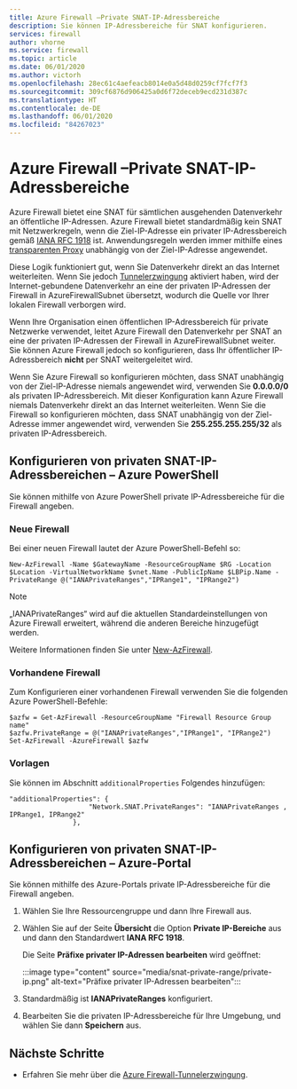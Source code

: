 ```yaml
---
title: Azure Firewall –Private SNAT-IP-Adressbereiche
description: Sie können IP-Adressbereiche für SNAT konfigurieren.
services: firewall
author: vhorne
ms.service: firewall
ms.topic: article
ms.date: 06/01/2020
ms.author: victorh
ms.openlocfilehash: 28ec61c4aefeacb8014e0a5d48d0259cf7fcf7f3
ms.sourcegitcommit: 309cf6876d906425a0d6f72deceb9ecd231d387c
ms.translationtype: HT
ms.contentlocale: de-DE
ms.lasthandoff: 06/01/2020
ms.locfileid: "84267023"
---
```

# <a name="azure-firewall-snat-private-ip-address-ranges"></a>Azure Firewall –Private SNAT-IP-Adressbereiche

Azure Firewall bietet eine SNAT für sämtlichen ausgehenden Datenverkehr an öffentliche IP-Adressen. Azure Firewall bietet standardmäßig kein SNAT mit Netzwerkregeln, wenn die Ziel-IP-Adresse ein privater IP-Adressbereich gemäß [IANA RFC 1918](https://tools.ietf.org/html/rfc1918) ist. Anwendungsregeln werden immer mithilfe eines [transparenten Proxy](https://wikipedia.org/wiki/Proxy_server#Transparent_proxy) unabhängig von der Ziel-IP-Adresse angewendet.

Diese Logik funktioniert gut, wenn Sie Datenverkehr direkt an das Internet weiterleiten. Wenn Sie jedoch [Tunnelerzwingung](forced-tunneling.md) aktiviert haben, wird der Internet-gebundene Datenverkehr an eine der privaten IP-Adressen der Firewall in AzureFirewallSubnet übersetzt, wodurch die Quelle vor Ihrer lokalen Firewall verborgen wird.

Wenn Ihre Organisation einen öffentlichen IP-Adressbereich für private Netzwerke verwendet, leitet Azure Firewall den Datenverkehr per SNAT an eine der privaten IP-Adressen der Firewall in AzureFirewallSubnet weiter. Sie können Azure Firewall jedoch so konfigurieren, dass Ihr öffentlicher IP-Adressbereich **nicht** per SNAT weitergeleitet wird.

Wenn Sie Azure Firewall so konfigurieren möchten, dass SNAT unabhängig von der Ziel-IP-Adresse niemals angewendet wird, verwenden Sie **0.0.0.0/0** als privaten IP-Adressbereich. Mit dieser Konfiguration kann Azure Firewall niemals Datenverkehr direkt an das Internet weiterleiten. Wenn Sie die Firewall so konfigurieren möchten, dass SNAT unabhängig von der Ziel-Adresse immer angewendet wird, verwenden Sie **255.255.255.255/32** als privaten IP-Adressbereich.

## <a name="configure-snat-private-ip-address-ranges---azure-powershell"></a>Konfigurieren von privaten SNAT-IP-Adressbereichen – Azure PowerShell

Sie können mithilfe von Azure PowerShell private IP-Adressbereiche für die Firewall angeben.

### <a name="new-firewall"></a>Neue Firewall

Bei einer neuen Firewall lautet der Azure PowerShell-Befehl so:

`New-AzFirewall -Name $GatewayName -ResourceGroupName $RG -Location $Location -VirtualNetworkName $vnet.Name -PublicIpName $LBPip.Name -PrivateRange @("IANAPrivateRanges","IPRange1", "IPRange2")`

> [!NOTE]
> „IANAPrivateRanges“ wird auf die aktuellen Standardeinstellungen von Azure Firewall erweitert, während die anderen Bereiche hinzugefügt werden.

Weitere Informationen finden Sie unter [New-AzFirewall](https://docs.microsoft.com/powershell/module/az.network/new-azfirewall?view=azps-3.3.0).

### <a name="existing-firewall"></a>Vorhandene Firewall

Zum Konfigurieren einer vorhandenen Firewall verwenden Sie die folgenden Azure PowerShell-Befehle:

```azurepowershell
$azfw = Get-AzFirewall -ResourceGroupName "Firewall Resource Group name"
$azfw.PrivateRange = @("IANAPrivateRanges","IPRange1", "IPRange2")
Set-AzFirewall -AzureFirewall $azfw
```

### <a name="templates"></a>Vorlagen

Sie können im Abschnitt `additionalProperties` Folgendes hinzufügen:

```
"additionalProperties": {
                    "Network.SNAT.PrivateRanges": "IANAPrivateRanges , IPRange1, IPRange2"
                },
```

## <a name="configure-snat-private-ip-address-ranges---azure-portal"></a>Konfigurieren von privaten SNAT-IP-Adressbereichen – Azure-Portal

Sie können mithilfe des Azure-Portals private IP-Adressbereiche für die Firewall angeben.

1. Wählen Sie Ihre Ressourcengruppe und dann Ihre Firewall aus.
2. Wählen Sie auf der Seite **Übersicht** die Option **Private IP-Bereiche** aus und dann den Standardwert **IANA RFC 1918**.

   Die Seite **Präfixe privater IP-Adressen bearbeiten** wird geöffnet:

   :::image type="content" source="media/snat-private-range/private-ip.png" alt-text="Präfixe privater IP-Adressen bearbeiten":::

1. Standardmäßig ist **IANAPrivateRanges** konfiguriert.
2. Bearbeiten Sie die privaten IP-Adressbereiche für Ihre Umgebung, und wählen Sie dann **Speichern** aus.

## <a name="next-steps"></a>Nächste Schritte

- Erfahren Sie mehr über die [Azure Firewall-Tunnelerzwingung](forced-tunneling.md).